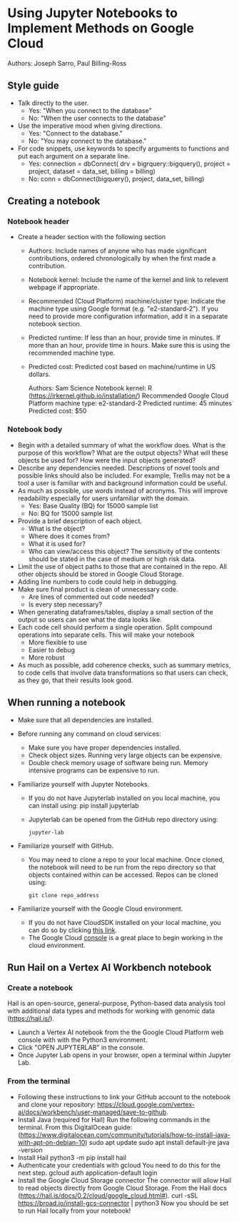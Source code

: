# Using Jupyter Notebooks to Implement Methods on Google Cloud
Authors: Joseph Sarro, Paul Billing-Ross

## Style guide
* Talk directly to the user.
  * Yes: "When you connect to the database"
  * No:  "When the user connects to the database"
* Use the imperative mood when giving directions.
  * Yes: "Connect to the database."
  * No: "You may connect to the database."
* For code snippets, use keywords to specify arguments to functions and put each argument on a separate line.
  * Yes:
    connection = dbConnect(
      drv = bigrquery::bigquery(),
      project = project,
      dataset = data_set,
      billing = billing)
  * No:
    conn = dbConnect(bigquery(), project, data_set, billing)

## Creating a notebook
### Notebook header
* Create a header section with the following section
  * Authors: Include names of anyone who has made significant contributions, ordered chronologically by when the first made a contribution.
  * Notebook kernel: Include the name of the kernel and link to relevent webpage if appropriate.
  * Recommended (Cloud Platform) machine/cluster type: Indicate the machine type using Google format (e.g. "e2-standard-2"). If you need to provide more configuration information, add it in a separate notebook section.
  * Predicted runtime: If less than an hour, provide time in minutes. If more than an hour, provide time in hours. Make sure this is using the recommended machine type.
  * Predicted cost: Predicted cost based on machine/runtime in US dollars.

     Authors: Sam Science
     Notebook kernel: R (https://irkernel.github.io/installation/)
     Recommended Google Cloud Platform machine type: e2-standard-2
     Predicted runtime: 45 minutes
     Predicted cost: $50

### Notebook body
* Begin with a detailed summary of what the workflow does. What is the purpose of this workflow? What are the output objects? What will these objects be used for? How were the input objects generated?
* Describe any dependencies needed. Descriptions of novel tools and possible links should also be included. For example, Trellis may not be a tool a user is familiar with and background information could be useful.
* As much as possible, use words instead of acronyms. This will improve readability especially for users unfamiliar with the domain.
  * Yes: Base Quality (BQ) for 15000 sample list
  * No: BQ for 15000 sample list
* Provide a brief description of each object.
  * What is the object?
  * Where does it comes from?
  * What it is used for?
  * Who can view/access this object? The sensitivity of the contents should be stated in the case of medium or high risk data.
* Limit the use of object paths to those that are contained in the repo. All other objects should be stored in Google Cloud Storage.
* Adding line numbers to code could help in debugging.
* Make sure final product is clean of unnecessary code.
  * Are lines of commented out code needed?
  * Is every step necessary?
* When generating dataframes/tables, display a small section of the output so users can see what the data looks like.
* Each code cell should perform a single operation. Split compound operations into separate cells. This will make your notebook
  * More flexible to use
  * Easier to debug
  * More robust
* As much as possible, add coherence checks, such as summary metrics, to code cells that involve data transformations so that users can check, as they go, that their results look good.

## When running a notebook
* Make sure that all dependencies are installed.
* Before running any command on cloud services:
  * Make sure you have proper dependencies installed.
  * Check object sizes. Running very large objects can be expensive.
  * Double check memory usage of software being run. Memory intensive programs can be expensive to run.
* Familiarize yourself with Jupyter Notebooks.
  * If you do not have Jupyterlab installed on you local machine, you can install using: pip install jupyterlab
  * Jupyterlab can be opened from the GitHub repo directory using:

    ```
    jupyter-lab
    ```

* Familiarize yourself with GitHub.
  * You may need to clone a repo to your local machine. Once cloned, the notebook will need to be run from the repo directory so that objects contained within can be accessed. Repos can be cloned using:

    ```
    git clone repo_address
    ```
    
* Familiarize yourself with the Google Cloud environment.
  * If you do not have CloudSDK installed on your local machine, you can do so by clicking [this link](https://cloud.google.com/sdk/docs/install).
  * The Google Cloud [console](console.cloud.google.com) is a great place to begin working in the cloud environment.

## Run Hail on a Vertex AI Workbench notebook
### Create a notebook
Hail is an open-source, general-purpose, Python-based data analysis tool with additional data types and methods for working with genomic data (https://hail.is/).
* Launch a Vertex AI notebook from the the Google Cloud Platform web console with with the Python3 environment.
* Click "OPEN JUPYTERLAB" in the console.
* Once Jupyter Lab opens in your browser, open a terminal within Jupyter Lab.

### From the terminal
* Following these instructions to link your GitHub account to the notebook and clone your repository: https://cloud.google.com/vertex-ai/docs/workbench/user-managed/save-to-github.
* Install Java (required for Hail)
Run the following commands in the terminal. From this DigitalOcean guide: (https://www.digitalocean.com/community/tutorials/how-to-install-java-with-apt-on-debian-10)
    sudo apt update
    sudo apt install default-jre
    java -version
* Install Hail
    python3 -m pip install hail
* Authenticate your credentials with gcloud
You need to do this for the next step.
    gcloud auth application-default login 
* Install the Google Cloud Storage connector
The connector will allow Hail to read objects directly from Google Cloud Storage. From the Hail docs (https://hail.is/docs/0.2/cloud/google_cloud.html#).
   curl -sSL https://broad.io/install-gcs-connector | python3
Now you should be set to run Hail locally from your notebook!
